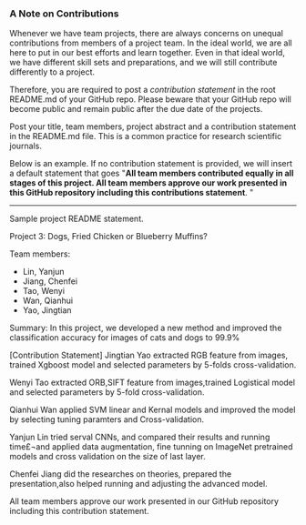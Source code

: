 ### A Note on Contributions

Whenever we have team projects, there are always concerns on unequal contributions from members of a project team. In the ideal world, we are all here to put in our best efforts and learn together. Even in that ideal world, we have different skill sets and preparations, and we will still contribute differently to a project. 

Therefore, you are required to post a *contribution statement* in the root README.md of your GitHub repo. Please beware that your GitHub repo will become public and remain public after the due date of the projects. 

Post your title, team members, project abstract and a contribution statement in the README.md file.  This is a common practice for research scientific journals. 

Below is an example. If no contribution statement is provided, we will insert a default statement that goes "**All team members contributed equally in all stages of this project. All team members approve our work presented in this GitHub repository including this contributions statement**. "

---
Sample project README statement.

Project 3: Dogs, Fried Chicken or Blueberry Muffins?

Team members:
+ Lin, Yanjun
+ Jiang, Chenfei
+ Tao, Wenyi
+ Wan, Qianhui
+ Yao, Jingtian

Summary: In this project, we developed a new method and improved the classification accuracy for images of cats and dogs to 99.9%

[Contribution Statement] 
Jingtian Yao extracted RGB feature from images, trained Xgboost model and selected parameters by 5-folds cross-validation.

Wenyi Tao extracted ORB,SIFT feature from images,trained Logistical model and selected parameters by 5-fold cross-validation.

Qianhui Wan applied SVM linear and Kernal models and improved the model by selecting tuning paramters and Cross-validation. 

Yanjun Lin tried serval CNNs, and compared their results and running time£¬and applied data augmentation, fine tunning on ImageNet pretrained models and cross validation on the size of last layer.

Chenfei Jiang did the researches on theories, prepared the presentation,also helped running and adjusting the advanced model. 

All team members approve our work presented in our GitHub repository including this contribution statement.
